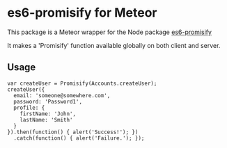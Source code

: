 # es6-promisify for Meteor

This package is a Meteor wrapper for the Node package [es6-promisify](https://github.com/digitaldesignlabs/es6-promisify)

It makes a 'Promisify' function available globally on both client and server.

## Usage
    var createUser = Promisify(Accounts.createUser);
    createUser({
      email: 'someone@somewhere.com',
      password: 'Password1',
      profile: {
        firstName: 'John',
        lastName: 'Smith'
      }
    }).then(function() { alert('Success!'); })
      .catch(function() { alert('Failure.'); });